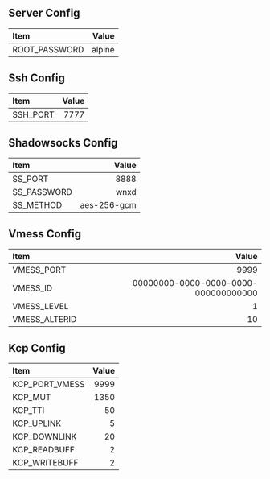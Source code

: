 ## Server Config
| Item           |                                Value |
| :------------- | -----------------------------------: |
| ROOT_PASSWORD  |                               alpine |

## Ssh Config
| Item           |                                Value |
| :------------- | -----------------------------------: |
| SSH_PORT       |                                 7777 |

## Shadowsocks Config

| Item           |                                Value |
| :------------- | -----------------------------------: |
| SS_PORT        |                                 8888 |
| SS_PASSWORD    |                                 wnxd |
| SS_METHOD      |                          aes-256-gcm |

## Vmess Config

| Item           |                                Value |
| :------------- | -----------------------------------: |
| VMESS_PORT     |                                 9999 |
| VMESS_ID       | 00000000-0000-0000-0000-000000000000 |
| VMESS_LEVEL    |                                    1 |
| VMESS_ALTERID  |                                   10 |

## Kcp Config

| Item           |                                Value |
| :------------- | -----------------------------------: |
| KCP_PORT_VMESS |                                 9999 |
| KCP_MUT        |                                 1350 |
| KCP_TTI        |                                   50 |
| KCP_UPLINK     |                                    5 |
| KCP_DOWNLINK   |                                   20 |
| KCP_READBUFF   |                                    2 |
| KCP_WRITEBUFF  |                                    2 |
